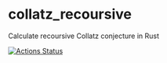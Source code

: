 # collatz_recoursive
Calculate recoursive Collatz conjecture in Rust

[![Actions Status](https://github.com/35359595/collatz_recoursive/workflows/Rust/badge.svg)](https://github.com/35359595/collatz_recoursive/actions)

